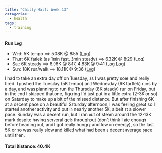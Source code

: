 ```yaml
---
title: "Chilly Half: Week 13"
categories:
  - health
tags:
  - training
---
```


#### Run Log

- Wed: 5K tempo ==> 5.08K @ 8:55 ([Log](https://runkeeper.com/user/cdevans/activity/1698598033))
- Thur: 6K farlek (as 1min fast, 2min steady) ==> 6.32K @ 8:29 ([Log](https://runkeeper.com/user/cdevans/activity/1699259727))
- Sat: 6K steady ==> 6.06K @ 8:17, 4.83K @ 9:41 ([Log](https://runkeeper.com/user/cdevans/activity/1700523929) [Log](https://runkeeper.com/user/cdevans/activity/1700542319))
- Sun: 18K run/walk ==> 18.11K @ 9:36 ([Log](https://runkeeper.com/user/cdevans/activity/1701242985))

I had to take an extra day off on Tuesday, as I was pretty sore and really tired. I pushed the Tuesday (5K tempo) and Wednesday (6K fartlek) runs by a day, and was planning to run the Thursday (8K steady) run on Friday, but in the end I skipped that one, figuring I'd just put in a little extra (2-3K or so) on Saturday to make up a bit of the missed distance. But after finishing 6K at a decent pace on a beautiful Saturday afternoon, I was feeling great so I started another activity and put in nearly another 5K, albeit at a slower pace. Sunday was a decent run, but I ran out of steam around the 12-13K mark despite having serveral gels throughout (don't think I ate enough before heading out, and I got really hungry and low on energy), so the last 5K or so was really slow and killed what had been a decent average pace until then.

#### Total Distance: 40.4K
